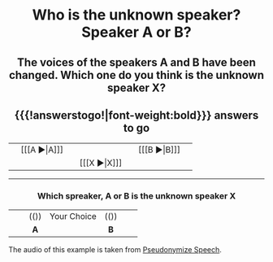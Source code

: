 <center>

# Who is the unknown speaker? Speaker A or B?

## The voices of the speakers A and B have been changed. Which one do you think is the unknown speaker X?

## {{{!answerstogo!\|font-weight:bold}}} answers to go

|     |              |     |              |     |              |     |
| ---:| ------------:| --- |:------------:| --- |:------------ |:--- |
|     | [[[A ►\|A]]] |     |   |     | [[[B ►\|B]]] |     |
|     |              |     |   [[[X ►\|X]]]   |     |              |     |

</center>

------------------------------------------------------

<center>

### Which spreaker, A or B is the unknown speaker X

|     |     |       |             |       |     |     |
| --- | ---:|:-----:|:-----------:|:-----:|:--- | --- |
|     |     | (())  | Your Choice | (())  |     |     |
|     |     | **A** |             | **B** |     |     |

</center>

The audio of this example is taken from [Pseudonymize Speech](https://robvanson.github.io/PseudonymizeSpeech/).

[//comment]: # "CSS style for HTML body of page"
[//comment]: # "Add error checking digest to results"
[//comment]: # "CSS style for HTML body of page"
[//comment]: # "Add error checking digest to results"
[//comment]: # "These are internal parameters for the experiment and visible texts not in this Markdown"
[//comment]: # "----------"
[//parameter]: # "ExperimentAcronym:Pseudonymization"
[//parameter]: # "audioBaseURL:https://robvanson.github.io/PseudonymizeSpeech/Examples/Audio/"
[//parameter]: # "PracticeItems:4"
[//parameter]: # "ShuffleStimuli:true"
[//parameter]: # "RandomizeAB:true"
[//comment]: # "CSS style for HTML body of page"
[//parameter]: # "body.style:"
[//comment]: # "Add error checking digest to results"
[//parameter]: # "addDigest:false"
[//buttontext]: # "NextText:Next"
[//buttontext]: # "NextAlertText:Please listen to the recordings and answer the questions first"
[//buttontext]: # "ReadyText:Ready"
[//buttontext]: # "PlayText: "
[//buttontext]: # "RestartPageText:Restart"
[//buttontext]: # "SaveButtonText:Save Results"
[//buttontext]: # "SaveText:Please click XXSaveButtonTextXX and store the file"
[//tooltiptext]: # "ToolTipPlay:Play sound"
[//tooltiptext]: # "ToolTipNext:Go to next item"
[//tooltiptext]: # "ToolTipReady:Ready&#44; please save results"
[//tooltiptext]: # "ToolTipRestart:Start a new experiment session"
[//tooltiptext]: # "ToolTipSave:Save the answer to a file"
[//comment]: # "----------"
[//comment]: # "These are stimuli for this experiment"
[//comment]: # "----------"
[//stimulus0]: # "A,B,X,SA,SB,SX"
[//stimulus1]: # "LA_0004_E_9892674.flac,LA_0016_E_3432530.flac,LA_0002_E_8748336_LA_0009-3.flac,LA_0004,LA_0016,LA_0002"
[//stimulus1]: # "LA_0003_E_2088854.flac,LA_0015_E_2912526.flac,LA_0001_E_7952980_LA_0107-3.flac,LA_0003,LA_0015,LA_0001"
[//stimulus1]: # "LA_0002_E_5862458.flac,LA_0014_E_3452213.flac,LA_0004_E_7314361_LA_0046-1.flac,LA_0002,LA_0014,LA_0004"
[//stimulus1]: # "LA_0001_E_9516558.flac,LA_0013_E_5839040.flac,LA_0003_E_1335207_LA_0066-1.flac,LA_0001,LA_0013,LA_0003"
[//comment]: # "----------"
